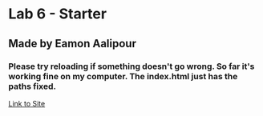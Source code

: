 # Lab 6 - Starter

## Made by Eamon Aalipour

### Please try reloading if something doesn't go wrong. So far it's working fine on my computer. The index.html just has the paths fixed.

[Link to Site](https://aalipoure34.github.io/Lab6_Starter/)
